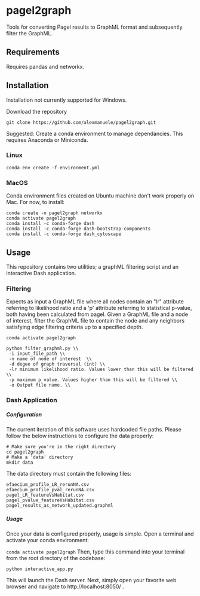 # pagel2graph
Tools for converting Pagel results to GraphML format and subsequently filter the GraphML.

## Requirements
Requires pandas and networkx.

## Installation
Installation not currently supported for Windows.

Download the repository
```
git clone https://github.com/alexmanuele/pagel2graph.git
```

Suggested: Create a conda environment to manage dependancies. This requires Anaconda or Miniconda.

### Linux
```
conda env create -f environment.yml
```
### MacOS
Conda environment files created on Ubuntu machine don't work properly on Mac. 
For now, to install:
```
conda create -n pagel2graph networkx
conda activate pagel2graph
conda install -c conda-forge dash
conda install -c conda-forge dash-bootstrap-components
conda install -c conda-forge dash_cytoscape
```


## Usage
This repository contains two utilities; a graphML filtering script and an interactive Dash application.

### Filtering
Expects as input a GraphML file where all nodes contain an "lr" attribute referring to likelihood ratio and a 'p' attribute referring to statistical p-value, both having been calculated from pagel.
Given a GraphML file and a node of interest, filter the GraphML file to contain the node and any neighbors satisfying edge filtering criteria up to a specified depth.

```
conda activate pagel2graph 

python filter_graphml.py \\
 -i input_file_path \\
 -n name of node of interest  \\
 -d degee of graph traversal (int) \\
 -lr minimum likelihood ratio. Values lower than this will be filtered \\
 -p maximum p value. Values higher than this will be filtered \\
 -o Output file name. \\
 ```
 
### Dash Application

##### Configuration
The current iteration of this software uses hardcoded file paths. Please follow the below instructions to configure the data properly:

```
# Make sure you're in the right directory
cd pagel2graph
# Make a 'data' directory
mkdir data
```
The data directory must contain the following files:
```
efaecium_profile_LR_rerunNA.csv
efaecium_profile_pval_rerunNA.csv
pagel_LR_featureVsHabitat.csv
pagel_pvalue_featureVsHabitat.csv
pagel_results_as_network_updated.graphml
```
##### Usage
Once your data is configured properly, usage is simple.
Open a terminal and activate your conda environment:

`
conda activate pagel2graph
`
Then, type this command into your terminal from the root directory of the codebase:

`python interactive_app.py`

This will launch the Dash server. Next, simply open your favorite web browser and navigate to http://localhost:8050/ .



